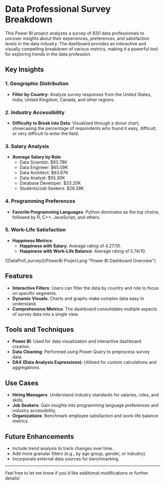 # Data Professional Survey Breakdown

This Power BI project analyzes a survey of 630 data professionals to uncover insights about their experiences, preferences, and satisfaction levels in the data industry. The dashboard provides an interactive and visually compelling breakdown of various metrics, making it a powerful tool for exploring trends in the data profession.

## Key Insights

### 1. Geographic Distribution
- **Filter by Country**: Analyze survey responses from the United States, India, United Kingdom, Canada, and other regions.
  
### 2. Industry Accessibility
- **Difficulty to Break into Data**: Visualized through a donut chart, showcasing the percentage of respondents who found it easy, difficult, or very difficult to enter the field.

### 3. Salary Analysis
- **Average Salary by Role**:
  - Data Scientist: $93.78K
  - Data Engineer: $65.09K
  - Data Architect: $63.67K
  - Data Analyst: $55.30K
  - Database Developer: $33.20K
  - Students/Job Seekers: $26.58K

### 4. Programming Preferences
- **Favorite Programming Languages**: Python dominates as the top choice, followed by R, C++, JavaScript, and others.

### 5. Work-Life Satisfaction
- **Happiness Metrics**:
  - **Happiness with Salary**: Average rating of 4.27/10.
  - **Happiness with Work-Life Balance**: Average rating of 5.74/10.
    
![DataProf_survey](/PowerBi Project.png "Power BI Dashboard Overview")


## Features

- **Interactive Filters**: Users can filter the data by country and role to focus on specific segments.
- **Dynamic Visuals**: Charts and graphs make complex data easy to understand.
- **Comprehensive Metrics**: The dashboard consolidates multiple aspects of survey data into a single view.

## Tools and Techniques

- **Power BI**: Used for data visualization and interactive dashboard creation.
- **Data Cleaning**: Performed using Power Query to preprocess survey data.
- **DAX (Data Analysis Expressions)**: Utilized for custom calculations and aggregations.

## Use Cases

- **Hiring Managers**: Understand industry standards for salaries, roles, and skills.
- **Job Seekers**: Gain insights into programming language preferences and industry accessibility.
- **Organizations**: Benchmark employee satisfaction and work-life balance metrics.

## Future Enhancements

- Include trend analysis to track changes over time.
- Add more granular filters (e.g., by age group, gender, or industry).
- Incorporate external data sources for benchmarking.



---
Feel free to let me know if you'd like additional modifications or further details!
